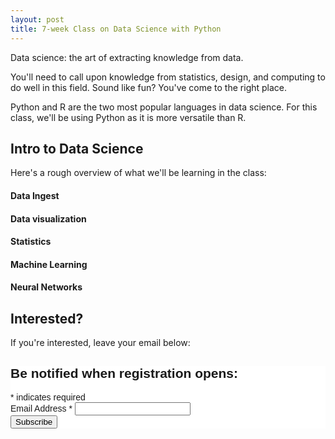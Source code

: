 ```yaml
---
layout: post
title: 7-week Class on Data Science with Python 
---
```


Data science: the art of extracting knowledge from data.

You'll need to call upon knowledge from statistics, design, and computing to do well in this field. Sound like fun? You've come to the right place.

Python and R are the two most popular languages in data science. For this class, we'll be using Python as it is more versatile than R.

## Intro to Data Science

Here's a rough overview of what we'll be learning in the class:

#### Data Ingest

#### Data visualization

#### Statistics

#### Machine Learning

#### Neural Networks

## Interested?

If you're interested, leave your email below:

<!-- Begin MailChimp Signup Form -->
<link href="//cdn-images.mailchimp.com/embedcode/classic-10_7.css" rel="stylesheet" type="text/css">
<style type="text/css">
	#mc_embed_signup{background:#fff; clear:left; font:14px Helvetica,Arial,sans-serif; }
	/* Add your own MailChimp form style overrides in your site stylesheet or in this style block.
	   We recommend moving this block and the preceding CSS link to the HEAD of your HTML file. */
</style>
<div id="mc_embed_signup">
<form action="//gargoyle.us4.list-manage.com/subscribe/post?u=8cccbb825d8db3c9a6f244242&amp;id=5a387327bb&amp;CLASS=DataScience" method="post" id="mc-embedded-subscribe-form" name="mc-embedded-subscribe-form" class="validate" target="_blank" novalidate>
    <div id="mc_embed_signup_scroll">
	<h2>Be notified when registration opens:</h2>
<div class="indicates-required"><span class="asterisk">*</span> indicates required</div>
<div class="mc-field-group">
	<label for="mce-EMAIL">Email Address  <span class="asterisk">*</span>
</label>
	<input type="email" value="" name="EMAIL" class="required email" id="mce-EMAIL">
</div>
	<div id="mce-responses" class="clear">
		<div class="response" id="mce-error-response" style="display:none"></div>
		<div class="response" id="mce-success-response" style="display:none"></div>
	</div>    <!-- real people should not fill this in and expect good things - do not remove this or risk form bot signups-->
    <div style="position: absolute; left: -5000px;" aria-hidden="true"><input type="text" name="b_8cccbb825d8db3c9a6f244242_5a387327bb" tabindex="-1" value=""></div>
    <div class="clear"><input type="submit" value="Subscribe" name="subscribe" id="mc-embedded-subscribe" class="button"></div>
    </div>
</form>
</div>
<script type='text/javascript' src='//s3.amazonaws.com/downloads.mailchimp.com/js/mc-validate.js'></script><script type='text/javascript'>(function($) {window.fnames = new Array(); window.ftypes = new Array();fnames[0]='EMAIL';ftypes[0]='email';fnames[1]='CLASS';ftypes[1]='text';}(jQuery));var $mcj = jQuery.noConflict(true);</script>
<!--End mc_embed_signup-->
